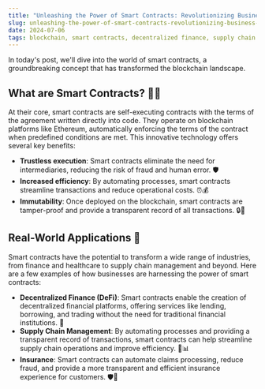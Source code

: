 ```yaml
---
title: "Unleashing the Power of Smart Contracts: Revolutionizing Business on the Blockchain"
slug: unleashing-the-power-of-smart-contracts-revolutionizing-business-on-the-blockchain
date: 2024-07-06
tags: blockchain, smart contracts, decentralized finance, supply chain management, insurance
---
```


In today's post, we'll dive into the world of smart contracts, a groundbreaking concept that has transformed the blockchain landscape.

## What are Smart Contracts? 📝🔗

At their core, smart contracts are self-executing contracts with the terms of the agreement written directly into code. They operate on blockchain platforms like Ethereum, automatically enforcing the terms of the contract when predefined conditions are met. This innovative technology offers several key benefits:

- **Trustless execution**: Smart contracts eliminate the need for intermediaries, reducing the risk of fraud and human error. 🛡️
- **Increased efficiency**: By automating processes, smart contracts streamline transactions and reduce operational costs. ⏰💰
- **Immutability**: Once deployed on the blockchain, smart contracts are tamper-proof and provide a transparent record of all transactions. 🔒📜

## Real-World Applications 🌟

Smart contracts have the potential to transform a wide range of industries, from finance and healthcare to supply chain management and beyond. Here are a few examples of how businesses are harnessing the power of smart contracts:

- **Decentralized Finance (DeFi)**: Smart contracts enable the creation of decentralized financial platforms, offering services like lending, borrowing, and trading without the need for traditional financial institutions. 💸
- **Supply Chain Management**: By automating processes and providing a transparent record of transactions, smart contracts can help streamline supply chain operations and improve efficiency. 🚚📊
- **Insurance**: Smart contracts can automate claims processing, reduce fraud, and provide a more transparent and efficient insurance experience for customers. 🛡️💼